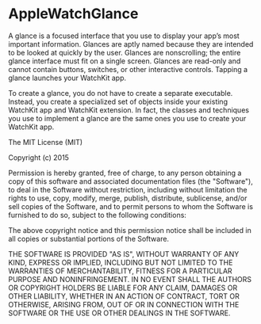 # AppleWatchGlance
A glance is a focused interface that you use to display your app’s most important information. Glances are aptly named because they are intended to be looked at quickly by the user. Glances are nonscrolling; the entire glance interface must fit on a single screen. Glances are read-only and cannot contain buttons, switches, or other interactive controls. Tapping a glance launches your WatchKit app.

To create a glance, you do not have to create a separate executable. Instead, you create a specialized set of objects inside your existing WatchKit app and WatchKit extension. In fact, the classes and techniques you use to implement a glance are the same ones you use to create your WatchKit app.

The MIT License (MIT)

Copyright (c) 2015 <Kamal Hunzai>

Permission is hereby granted, free of charge, to any person obtaining a copy
of this software and associated documentation files (the "Software"), to deal
in the Software without restriction, including without limitation the rights
to use, copy, modify, merge, publish, distribute, sublicense, and/or sell
copies of the Software, and to permit persons to whom the Software is
furnished to do so, subject to the following conditions:

The above copyright notice and this permission notice shall be included in
all copies or substantial portions of the Software.

THE SOFTWARE IS PROVIDED "AS IS", WITHOUT WARRANTY OF ANY KIND, EXPRESS OR
IMPLIED, INCLUDING BUT NOT LIMITED TO THE WARRANTIES OF MERCHANTABILITY,
FITNESS FOR A PARTICULAR PURPOSE AND NONINFRINGEMENT. IN NO EVENT SHALL THE
AUTHORS OR COPYRIGHT HOLDERS BE LIABLE FOR ANY CLAIM, DAMAGES OR OTHER
LIABILITY, WHETHER IN AN ACTION OF CONTRACT, TORT OR OTHERWISE, ARISING FROM,
OUT OF OR IN CONNECTION WITH THE SOFTWARE OR THE USE OR OTHER DEALINGS IN
THE SOFTWARE.
